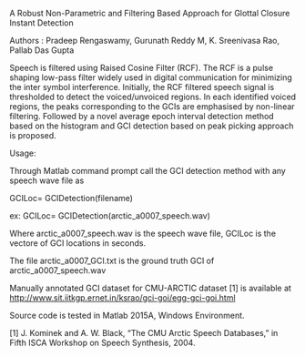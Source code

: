 A Robust Non-Parametric and Filtering Based Approach for Glottal Closure Instant Detection

Authors : Pradeep Rengaswamy, Gurunath Reddy M, K. Sreenivasa Rao, Pallab Das Gupta

Speech is filtered using Raised Cosine Filter (RCF). The RCF is a pulse shaping low-pass filter widely used in digital communication for minimizing the inter symbol interference. Initially, the RCF filtered speech signal is thresholded to detect the voiced/unvoiced regions. In each identified voiced regions, the peaks corresponding to the GCIs are emphasised by non-linear filtering. Followed by a novel average epoch interval detection method based on the histogram and GCI detection based on peak picking approach is proposed.

Usage:

Through Matlab command prompt call the GCI detection method with any speech wave file as

GCILoc= GCIDetection(filename)

ex: GCILoc= GCIDetection(arctic_a0007_speech.wav)

Where arctic_a0007_speech.wav is the speech wave file, GCILoc is the vectore of GCI locations in seconds.

The file arctic_a0007_GCI.txt is the ground truth GCI of arctic_a0007_speech.wav

Manually annotated GCI dataset for CMU-ARCTIC dataset [1] is available at http://www.sit.iitkgp.ernet.in/ksrao/gci-goi/egg-gci-goi.html

Source code is tested in Matlab 2015A, Windows Environment.

[1] J. Kominek and A. W. Black, “The CMU Arctic Speech Databases,” in Fifth ISCA Workshop on Speech Synthesis, 2004.
